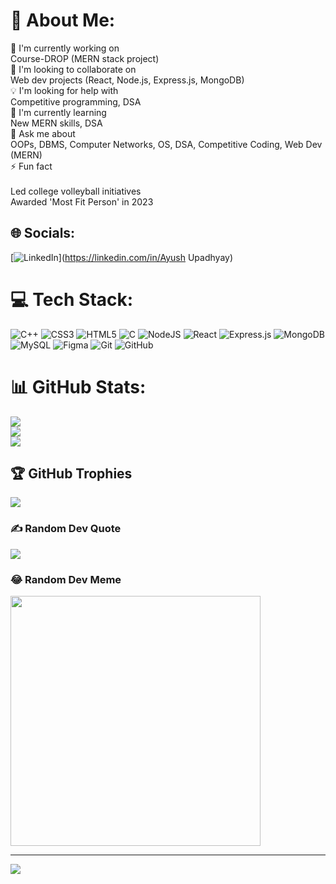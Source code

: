# 💫 About Me:
👷 I'm currently working on<br>Course-DROP (MERN stack project)<br>🤼 I'm looking to collaborate on<br>Web dev projects (React, Node.js, Express.js, MongoDB)<br>💡 I'm looking for help with<br>Competitive programming, DSA<br>👾 I'm currently learning<br>New MERN skills, DSA<br>💭 Ask me about<br>OOPs, DBMS, Computer Networks, OS, DSA, Competitive Coding, Web Dev (MERN)<br>⚡ Fun fact<br><br>Led college volleyball initiatives<br>Awarded 'Most Fit Person' in 2023


## 🌐 Socials:
[![LinkedIn](https://img.shields.io/badge/LinkedIn-%230077B5.svg?logo=linkedin&logoColor=white)](https://linkedin.com/in/Ayush Upadhyay) 

# 💻 Tech Stack:
![C++](https://img.shields.io/badge/c++-%2300599C.svg?style=for-the-badge&logo=c%2B%2B&logoColor=white) ![CSS3](https://img.shields.io/badge/css3-%231572B6.svg?style=for-the-badge&logo=css3&logoColor=white) ![HTML5](https://img.shields.io/badge/html5-%23E34F26.svg?style=for-the-badge&logo=html5&logoColor=white) ![C](https://img.shields.io/badge/c-%2300599C.svg?style=for-the-badge&logo=c&logoColor=white) ![NodeJS](https://img.shields.io/badge/node.js-6DA55F?style=for-the-badge&logo=node.js&logoColor=white) ![React](https://img.shields.io/badge/react-%2320232a.svg?style=for-the-badge&logo=react&logoColor=%2361DAFB) ![Express.js](https://img.shields.io/badge/express.js-%23404d59.svg?style=for-the-badge&logo=express&logoColor=%2361DAFB) ![MongoDB](https://img.shields.io/badge/MongoDB-%234ea94b.svg?style=for-the-badge&logo=mongodb&logoColor=white) ![MySQL](https://img.shields.io/badge/mysql-4479A1.svg?style=for-the-badge&logo=mysql&logoColor=white) ![Figma](https://img.shields.io/badge/figma-%23F24E1E.svg?style=for-the-badge&logo=figma&logoColor=white) ![Git](https://img.shields.io/badge/git-%23F05033.svg?style=for-the-badge&logo=git&logoColor=white) ![GitHub](https://img.shields.io/badge/github-%23121011.svg?style=for-the-badge&logo=github&logoColor=white)
# 📊 GitHub Stats:
![](https://github-readme-stats.vercel.app/api?username=ayuhsupadhyay&theme=radical&hide_border=false&include_all_commits=false&count_private=false)<br/>
![](https://github-readme-streak-stats.herokuapp.com/?user=ayuhsupadhyay&theme=radical&hide_border=false)<br/>
![](https://github-readme-stats.vercel.app/api/top-langs/?username=ayuhsupadhyay&theme=radical&hide_border=false&include_all_commits=false&count_private=false&layout=compact)

## 🏆 GitHub Trophies
![](https://github-profile-trophy.vercel.app/?username=ayuhsupadhyay&theme=radical&no-frame=false&no-bg=true&margin-w=4)

### ✍️ Random Dev Quote
![](https://quotes-github-readme.vercel.app/api?type=horizontal&theme=radical)

### 😂 Random Dev Meme
<img src='https://memer-new.vercel.app/' style="height: 400px;"/>

---
[![](https://visitcount.itsvg.in/api?id=ayuhsupadhyay&icon=0&color=0)](https://visitcount.itsvg.in)

<!-- Proudly created with GPRM ( https://gprm.itsvg.in ) -->
